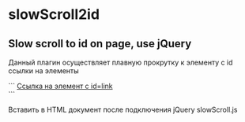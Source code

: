 # slowScroll2id
<h2> Slow scroll to id on page, use jQuery</h2>
<p>Данный плагин осуществляет плавную прокрутку к элементу с id ссылки на элементы</p>
```
  <a href="#link">Ссылка на элемент с id=link</a>
  <div id="link"></div>
```
<br/>
<p>Вставить в HTML документ после подключения jQuery slowScroll.js</p>
